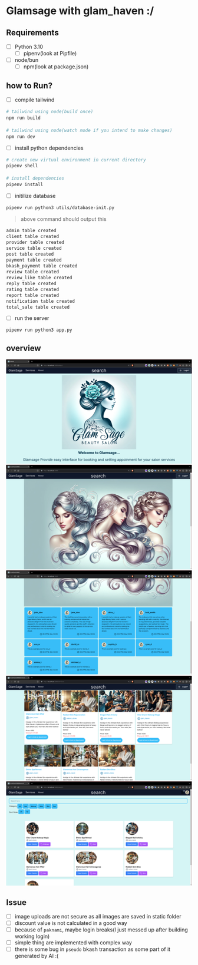 # Glamsage with glam_haven :/

## Requirements

- [ ] Python 3.10
  - [ ] pipenv(look at Pipfile)
- [ ] node/bun
  - [ ] npm(look at package.json)

## how to Run?

- [ ] compile tailwind

```sh
# tailwind using node(build once)
npm run build

# tailwind using node(watch mode if you intend to make changes)
npm run dev

```

- [ ] install python dependencies

```sh
# create new virtual environment in current directory
pipenv shell

# install dependencies
pipenv install
```

- [ ] initilize database

```sh
pipenv run python3 utils/database-init.py
```

> above command should output this

```text
admin table created
client table created
provider table created
service table created
post table created
payment table created
bkash_payment table created
review table created
review_like table created
reply table created
rating table created
report table created
notification table created
total_sale table created
```

- [ ] run the server

```sh
pipenv run python3 app.py
```

## overview

![About Page with Brand Info](./sample/about.png)
![Home Slide show](./sample/home-page-1.png)
![Home page with user Post](./sample/home-page-2.png)
![Servie Listing](./sample/service-page.png)
![Responsive Search Page](./sample/search.png)

## Issue

- [ ] image uploads are not secure as all images are saved in static folder
- [ ] discount value is not calculated in a good way
- [ ] because of `paknami`, maybe login breaks(I just messed up after building working login)
- [ ] simple thing are implemented with complex way
- [ ] there is some bug in `pseudo` bkash transaction as some part of it generated by AI :(
